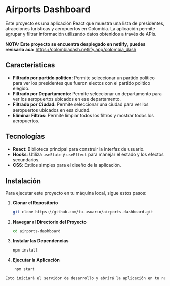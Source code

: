 # Airports Dashboard

Este proyecto es una aplicación React que muestra una lista de presidentes, atracciones turisticas y aeropuertos en Colombia. La aplicación permite agrupar y filtrar información utilizando datos obtenidos a través de APIs.


**NOTA: Este proyecto se encuentra desplegado en netlify, puedes revisarlo aca:**
https://colombiadash.netlify.app/colombia_dash

## Características
- **Filtrado por partido politico:** Permite seleccionar un partido politico para ver los presidentes que fueron electos con el partido politico elegido.
- **Filtrado por Departamento:** Permite seleccionar un departamento para ver los aeropuertos ubicados en ese departamento.
- **Filtrado por Ciudad:** Permite seleccionar una ciudad para ver los aeropuertos ubicados en esa ciudad.
- **Eliminar Filtros:** Permite limpiar todos los filtros y mostrar todos los aeropuertos.

## Tecnologías

- **React**: Biblioteca principal para construir la interfaz de usuario.
- **Hooks**: Utiliza `useState` y `useEffect` para manejar el estado y los efectos secundarios.
- **CSS**: Estilos simples para el diseño de la aplicación.

## Instalación

Para ejecutar este proyecto en tu máquina local, sigue estos pasos:

1. **Clonar el Repositorio**

   ```bash
   git clone https://github.com/tu-usuario/airports-dashboard.git

2. **Navegar al Directorio del Proyecto**

    ```bash
    cd airports-dashboard

3. **Instalar las Dependencias**

    ```bash
    npm install
4. **Ejecutar la Aplicación**

```bash
    npm start

Esto iniciará el servidor de desarrollo y abrirá la aplicación en tu navegador predeterminado en http://localhost:5173/colombia_dash.

